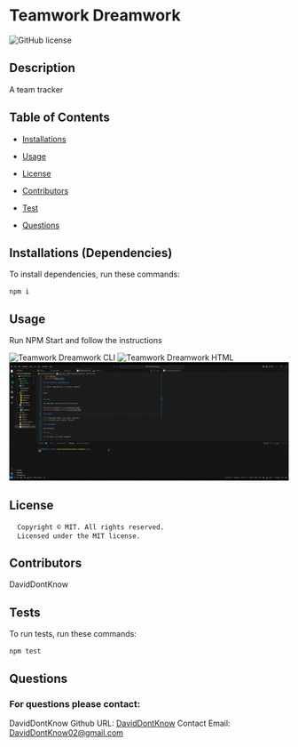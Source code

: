 # Teamwork Dreamwork

![GitHub license](https://img.shields.io/badge/license-MIT-blue.svg?style=plastic)

## Description

A team tracker

## Table of Contents

- [Installations](#dependencies)
- [Usage](#usage)

- [License](#license)

- [Contributors](#contributors)
- [Test](#test)
- [Questions](#Questions)

## Installations (Dependencies)

To install dependencies, run these commands:

```
npm i
```

## Usage

Run NPM Start and follow the instructions

![Teamwork Dreamwork CLI](./assets/CLI.png)
![Teamwork Dreamwork HTML](./assets/HTML.png)
![Teamwork Dreamwork Gif](./assets/TeamworkDreamwork.gif)

## License

      Copyright © MIT. All rights reserved.
      Licensed under the MIT license.

## Contributors

DavidDontKnow

## Tests

To run tests, run these commands:

```
npm test
```

## Questions

### For questions please contact:

DavidDontKnow
Github URL: [DavidDontKnow](https://github.com/DavidDontKnow/)
Contact Email: DavidDontKnow02@gmail.com

